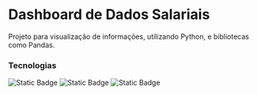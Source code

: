 # Dashboard de Dados Salariais
Projeto para visualização de informações, utilizando Python, e bibliotecas como Pandas.

### Tecnologias
![Static Badge](https://img.shields.io/badge/python-black?style=flat&logo=Python&logoColor=white)
![Static Badge](https://img.shields.io/badge/plotly-black?style=flat&logo=Plotly&logoColor=white)
![Static Badge](https://img.shields.io/badge/Streamlit-black?style=flat&logo=Streamlit&logoColor=white)
